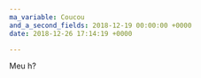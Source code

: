 ```yaml
---
ma_variable: Coucou
and_a_second_fields: 2018-12-19 00:00:00 +0000
date: 2018-12-26 17:14:19 +0000

---
```

Meu h?